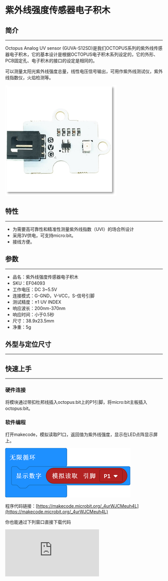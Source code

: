 # 紫外线强度传感器电子积木

## 简介
---

Octopus Analog UV sensor (GUVA-S12SD)是我们OCTOPUS系列的紫外线传感器电子积木，它的基本设计是根据OCTOPUS电子积木系列设定的，它的外形、PCB固定孔、电子积木的接口的设定是相同的。

可以测量太阳光紫外线强度总量，线性电压信号输出，可用作紫外线测试仪，紫外线指数仪，火焰检测等。



![](./images/04093_01.png)



## 特性
---
- 为需要高可靠性和精准性测量紫外线指数（UVI）的场合所设计
- 采用3V供电，可支持micro:bit。
- 接线方便。

## 参数
---
- 品名：紫外线强度传感器电子积木
- SKU：EF04093
- 工作电压：DC 3~5.5V
- 连接模式：G-GND，V-VCC，S-信号引脚
- 测试精度：±1 UV INDEX
- 响应波长：200nm-370nm
- 响应时间：小于0.5秒
- 尺寸：38.9x23.5mm
- 净重：5g

## 外型与定位尺寸
---


## 快速上手
---
### 硬件连接

将模块通过带扣杜邦线插入octopus:bit上的P1引脚，将micro:bit主板插入octopus:bit。



### 软件编程

打开makecode，模拟读取P1口，返回值为紫外线强度，显示在LED点阵显示屏上。

![](./images/04093_03.png)

程序代码链接：[https://makecode.microbit.org/_4urWJCMeuh4L](https://makecode.microbit.org/_4urWJCMeuh4L)

你也能通过下列窗口直接下载代码
<div
    style={{
        position: 'relative',
        paddingBottom: '60%',
        overflow: 'hidden',
    }}
>
    <iframe
        src="https://makecode.microbit.org/_4urWJCMeuh4L"
        frameborder="0"
        sandbox="allow-popups allow-forms allow-scripts allow-same-origin"
        style={{
            position: 'absolute',
            width: '100%',
            height: '100%',
        }}
    />
</div>

### 结果

点阵显示屏显示当前紫外线值。


## Python 编程

### 步骤 1
下载压缩包并解压[Octopus_MicroPython-master](https://github.com/lionyhw/Octopus_MicroPython/archive/master.zip)
打开[Python editor](https://python.microbit.org/v/2.0)

![](./images/05001_07.png)

为了给紫外线传感器编程，我们需要添加uvlevel.py。点击Load/Save，然后点击Show Files（1）下拉菜单，再点击Add file在本地找到下载并解压完成的Octopus_MicroPython-master文件夹，从中选择uvlevel.py添加进来。

![](./images/05001_08.png)
![](./images/05001_09.png)
![](./images/04093_10.png)

### 步骤 2
### 参考程序
```
from microbit import *
from uvlevel import *

s = UVLEVEL(pin1)
while True:
    display.scroll(s.get_uvlevel())
```


### 结果
- 通过LED矩阵显示紫外线传感器的返回值。


## 常见问题
